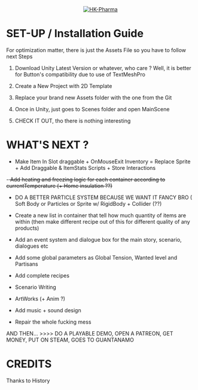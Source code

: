 <div align="center">
    <a href="https://github.com/Olondutsu/HK-PHARMA">
        <img src=https://i.imgur.com/Gv4k0O7.jpeg" alt="HK-Pharma"/>
    </a>
</div>

# SET-UP / Installation Guide

For optimization matter, there is just the Assets File so you have to follow next Steps

1) Download Unity Latest Version or whatever, who care ? Well, it is better for Button's compatibility due to use of TextMeshPro

2) Create a New Project with 2D Template

3) Replace your brand new Assets folder with the one from the Git

4) Once in Unity, just goes to Scenes folder and open MainScene

5) CHECK IT OUT, tho there is nothing interesting

# WHAT'S NEXT ?

- Make Item In Slot draggable + OnMouseExit Inventory = Replace Sprite + Add Draggable & ItemStats Scripts + Store Interactions

-<Strike> Add heating and freezing logic for each container according to currentTemperature (+ Home insulation ??)</Strike>

- DO A BETTER PARTICLE SYSTEM BECAUSE WE WANT IT FANCY BRO ( Soft Body or Particles or Sprite w/ RigidBody + Collider (??)

- Create a new list in container that tell how much quantity of items are within (then make different recipe out of this for different quality of any products)

- Add an event system and dialogue box for the main story, scenario, dialogues etc

- Add some global parameters as Global Tension, Wanted level and Partisans

- Add complete recipes 

- Scenario Writing

- ArtWorks (+ Anim ?)

- Add music + sound design

- Repair the whole fucking mess

AND THEN... >>>> DO A PLAYABLE DEMO, OPEN A PATREON, GET MONEY, PUT ON STEAM, GOES TO GUANTANAMO

# CREDITS

Thanks to History